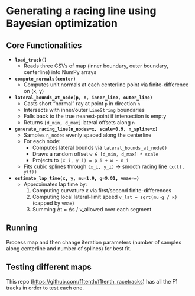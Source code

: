 # Generating a racing line using Bayesian optimization

## Core Functionalities
- **`load_track()`**  
  - Reads three CSVs of map (inner boundary, outer boundary, centerline) into NumPy arrays  
- **`compute_normals(center)`**  
  - Computes unit normals at each centerline point via finite-difference on (x, y)  
- **`lateral_bounds_at_node(p, n, inner_line, outer_line)`**  
  - Casts short “normal” ray at point `p` in direction `n`  
  - Intersects with inner/outer `LineString` boundaries  
  - Falls back to the true nearest-point if intersection is empty  
  - Returns `[d_min, d_max]` lateral offsets along `n`  
- **`generate_racing_line(n_nodes=x, scale=0.9, n_spline=x)`**  
  - Samples `n_nodes` evenly spaced along the centerline  
  - For each node:  
    - Computes lateral bounds via `lateral_bounds_at_node()`  
    - Draws a random offset `w ∈ [d_min, d_max] * scale`  
    - Projects to `(x_i, y_i) = p_i + w ⋅ n_i`  
  - Fits cubic splines through `(x_i, y_i)` → smooth racing line `(x(t), y(t))`  
- **`estimate_lap_time(x, y, mu=1.0, g=9.81, vmax=∞)`**  
  - Approximates lap time by:  
    1. Computing curvature κ via first/second finite-differences  
    2. Computing local lateral-limit speed `v_lat = sqrt(mu⋅g / κ)` (capped by `vmax`)  
    3. Summing Δt = Δs / v_allowed over each segment
   
## Running
Process map and then change iteration parameters (number of samples along centerline and number of splines) for best fit.

## Testing different maps
This repo (https://github.com/f1tenth/f1tenth_racetracks) has all the F1 tracks in order to test each one.
